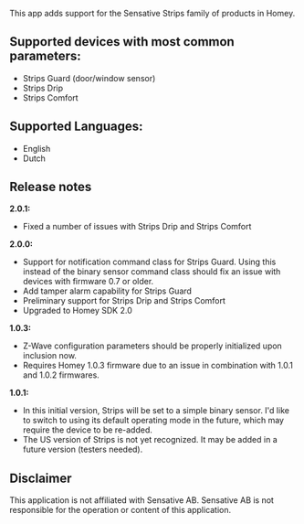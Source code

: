 This app adds support for the Sensative Strips family of products in Homey.

## Supported devices with most common parameters:
* Strips Guard (door/window sensor)
* Strips Drip
* Strips Comfort

## Supported Languages:
* English
* Dutch

Release notes
-------------
**2.0.1:**
* Fixed a number of issues with Strips Drip and Strips Comfort

**2.0.0:**
* Support for notification command class for Strips Guard.
  Using this instead of the binary sensor command class should fix an issue with devices with firmware 0.7 or older.
* Add tamper alarm capability for Strips Guard
* Preliminary support for Strips Drip and Strips Comfort
* Upgraded to Homey SDK 2.0 
  
**1.0.3:**
* Z-Wave configuration parameters should be properly initialized upon inclusion now.
* Requires Homey 1.0.3 firmware due to an issue in combination with 1.0.1 and 1.0.2 firmwares.

**1.0.1:**
* In this initial version, Strips will be set to a simple binary sensor. I'd like to switch to using its default operating mode in the future, which may require the device to be re-added.
* The US version of Strips is not yet recognized. It may be added in a future version (testers needed).

Disclaimer
----------
This application is not affiliated with Sensative AB. Sensative AB is not responsible for the operation or content of this application.
